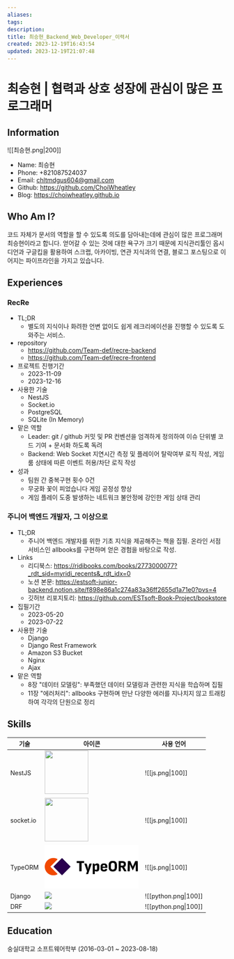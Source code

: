 ```yaml
---
aliases: 
tags: 
description:
title: 최승현_Backend_Web_Developer_이력서
created: 2023-12-19T16:43:54
updated: 2023-12-19T21:07:48
---
```


# 최승현 | 협력과 상호 성장에 관심이 많은 프로그래머

## Information

![[최승현.png|200]]

- Name: 최승현
- Phone: +821087524037
- Email: chltmdgus604@gmail.com
- Github: <https://github.com/ChoiWheatley>
- Blog: <https://choiwheatley.github.io>

## Who Am I?

코드 자체가 문서의 역할을 할 수 있도록 의도를 담아내는데에 관심이 많은 프로그래머 최승현이라고 합니다. 얻어갈 수 있는 것에 대한 욕구가 크기 때문에 지식관리툴인 옵시디언과 구글킵을 활용하여 스크랩, 아카이빙, 연관 지식과의 연결, 블로그 포스팅으로 이어지는 파이프라인을 가지고 있습니다.

## Experiences

### RecRe

- TL;DR
	- 별도의 지식이나 화려한 언변 없이도 쉽게 레크리에이션을 진행할 수 있도록 도와주는 서비스. 
- repository
	- <https://github.com/Team-def/recre-backend>
	- <https://github.com/Team-def/recre-frontend>
- 프로젝트 진행기간
	- 2023-11-09
	- 2023-12-16
- 사용한 기술 
	- NestJS
	- Socket.io
	- PostgreSQL
	- SQLite (In Memory)
- 맡은 역할
	- Leader: git / github 커밋 및 PR 컨벤션을 엄격하게 정의하여 이슈 단위별 코드 기여 + 문서화 하도록 독려
	- Backend: Web Socket 지연시간 측정 및 플레이어 탈락여부 로직 작성, 게임룸 상태에 따른 이벤트 허용/차단 로직 작성
- 성과
	- 팀원 간 중복구현 횟수 0건
	- 무궁화 꽃이 피었습니다 게임 공정성 향상
	- 게임 플레이 도중 발생하는 네트워크 불안정에 강인한 게임 상태 관리

### 주니어 백엔드 개발자, 그 이상으로

- TL;DR
	- 주니어 백엔드 개발자를 위한 기초 지식을 제공해주는 책을 집필. 온라인 서점 서비스인 allbooks를 구현하며 얻은 경험을 바탕으로 작성.
- Links
	- 리디북스: <https://ridibooks.com/books/2773000077?_rdt_sid=myridi_recents&_rdt_idx=0>
	- 노션 본문: <https://estsoft-junior-backend.notion.site/f898e86a1c274a83a36ff2655d1a71e0?pvs=4>
	- 깃허브 리포지토리: <https://github.com/ESTsoft-Book-Project/bookstore>
- 집필기간
	- 2023-05-20
	- 2023-07-22
- 사용한 기술
	- Django
	- Django Rest Framework
	- Amazon S3 Bucket
	- Nginx
	- Ajax
- 맡은 역할
	- 8장 "데이터 모델링": 부족했던 데이터 모델링과 관련한 지식을 학습하며 집필 
	- 11장 "에러처리": allbooks 구현하며 만난 다양한 에러를 지나치지 않고 트래킹 하여 각각의 단원으로 정리

## Skills

| 기술      | 아이콘                                                                                                  | 사용 언어            |
| --------- | ------------------------------------------------------------------------------------------------------- | -------------------- |
| NestJS    | <img src="https://nestjs.com/logo-small.ede75a6b.svg" style="height: 100px; width: 100px;">             | ![[js.png\|100]]     |
| socket.io | <img src="https://socket.io/images/logo.svg" style="height: 100px; width: 100px;">                      | ![[js.png\|100]]     |
| TypeORM   | <img src="https://github.com/typeorm/typeorm/raw/master/resources/logo_big.png" style="height: 100px;"> | ![[js.png\|100]]     |
| Django    | <img src="https://static.djangoproject.com/img/logos/django-logo-positive.png" style="height:100px;">   | ![[python.png\|100]] |
| DRF       | <img src="https://www.django-rest-framework.org/img/logo.png" style="height:100px">                     |  ![[python.png\|100]]                    |

## Education

숭실대학교 소프트웨어학부 (2016-03-01 ~ 2023-08-18)
